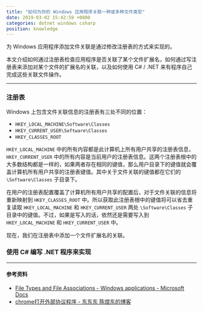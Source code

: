 ```yaml
---
title: "如何为你的 Windows 应用程序关联一种或多种文件类型"
date: 2019-03-02 15:42:59 +0800
categories: dotnet windows csharp
position: knowledge
---
```


为 Windows 应用程序添加文件关联是通过修改注册表的方式来实现的。

本文介绍如何通过注册表检查应用程序是否关联了某个文件扩展名，如何通过写注册表来添加对某个文件的扩展名的关联，以及如何使用 C# / .NET 来有程序自己完成这些关联文件操作。

---

<div id="toc"></div>

### 注册表

Windows 上包含文件关联信息的注册表有三处不同的位置：

- `HKEY_LOCAL_MACHINE\Software\Classes`
- `HKEY_CURRENT_USER\Software\Classes`
- `HKEY_CLASSES_ROOT`

`HKEY_LOCAL_MACHINE` 中的所有内容都是此计算机上所有用户共享的注册表信息，`HKEY_CURRENT_USER` 中的所有内容是当前用户的注册表信息。这两个注册表根中的大多数结构都是一样的，如果两者存在相同的键值，那么用户目录下的键值就会覆盖计算机所有用户共享的注册表键值。其中关于文件关联的键值都在它们的 `\Software\Classes` 子目录下。

在用户的注册表配置覆盖了计算机所有用户共享的配置后，对于文件关联的信息将重新映射到 `HKEY_CLASSES_ROOT` 中。所以获取此注册表根中的键值将可以省去重复读取 `HKEY_LOCAL_MACHINE` 和 `HKEY_CURRENT_USER` 两处 `\Software\Classes` 子目录中的键值。不过，如果是写入的话，依然还是需要写入到 `HKEY_LOCAL_MACHINE` 和 `HKEY_CURRENT_USER` 中。

现在，我们在注册表中添加一个文件扩展名的关联。



### 使用 C# 编写 .NET 程序来实现



---

#### 参考资料

- [File Types and File Associations - Windows applications - Microsoft Docs](https://docs.microsoft.com/en-us/windows/desktop/shell/fa-intro)
- [chrome打开外部协议程序 - 东东东 陈煜东的博客](https://www.chenyudong.com/archives/chrome-open-external-protocal.html)
